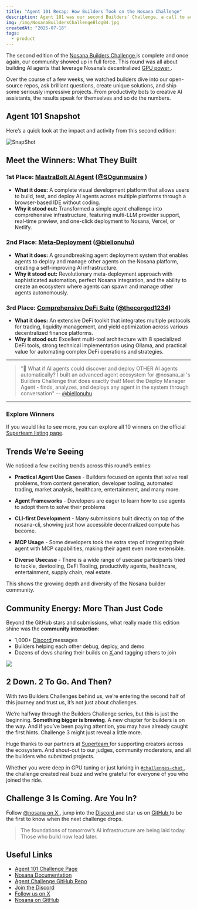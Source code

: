```yaml
---
title: "Agent 101 Recap: How Builders Took on the Nosana Challenge"
description: Agent 101 was our second Builders’ Challenge, a call to action for devs to build smart, scalable AI agents that run on Nosana’s decentralized GPU network. And the community more than delivered.
img: /img/NosanaBuildersChallengeBlog04.jpg
createdAt: "2025-07-18"
tags:
  - product
---
```


The second edition of the [ Nosana Builders Challenge ](https://earn.superteam.fun/listing/agent-challenge) is complete and once again, our community showed up in full force. This round was all about building AI agents that leverage Nosana’s decentralized [ GPU power ](https://dashboard.nosana.com/).

Over the course of a few weeks, we watched builders dive into our open-source repos, ask brilliant questions, create unique solutions, and ship some seriously impressive projects. From productivity bots to creative AI assistants, the results speak for themselves and so do the numbers.

## Agent 101 Snapshot

Here’s a quick look at the impact and activity from this second edition:

![SnapShot](/img/NosanaBuildersChallengeSnapShotBlog02.jpg)

## Meet the Winners: What They Built

### 1st Place: [MastraBolt AI Agent](https://github.com/Theideabased/agent-challenge) ([@SOgunmusire](https://x.com/SOgunmusire/status/1944726549044813836) )

- **What it does:** A complete visual development platform that allows users to build, test, and deploy AI agents across multiple platforms through a browser-based IDE without coding.
- **Why it stood out:** Transformed a simple agent challenge into comprehensive infrastructure, featuring multi-LLM provider support, real-time preview, and one-click deployment to Nosana, Vercel, or Netlify.

### 2nd Place: [Meta-Deployment](https://github.com/Blessedbiello/agent-challenge) ([@biellonuhu](https://x.com/biellonuhu/status/1944705225492701485))

- **What it does:** A groundbreaking agent deployment system that enables agents to deploy and manage other agents on the Nosana platform, creating a self-improving AI infrastructure.
- **Why it stood out:** Revolutionary meta-deployment approach with sophisticated automation, perfect Nosana integration, and the ability to create an ecosystem where agents can spawn and manage other agents autonomously.

### 3rd Place: [Comprehensive DeFi Suite](https://github.com/EmadQureshiKhi/NosanaProject-) ([@thecorgod1234](https://x.com/thecorgod1234/status/1944694271396745432))

- **What it does:** An extensive DeFi toolkit that integrates multiple protocols for trading, liquidity management, and yield optimization across various decentralized finance platforms.
- **Why it stood out:** Excellent multi-tool architecture with 8 specialized DeFi tools, strong technical implementation using Ollama, and practical value for automating complex DeFi operations and strategies.

---

> "🤖 What if AI agents could discover and deploy OTHER AI agents automatically?
> I built an advanced agent ecosystem for @nosana_ai 's Builders Challenge that does exactly that!
> Meet the Deploy Manager Agent - finds, analyzes, and deploys any agent in the system through conversation" -- [@biellonuhu](https://x.com/biellonuhu/status/1944705225492701485)

---

### Explore Winners

If you would like to see more, you can explore all 10 winners on the official [Superteam listing page](https://earn.superteam.fun/listing/agent-challenge).

## Trends We’re Seeing

We noticed a few exciting trends across this round’s entries:

- **Practical Agent Use Cases** - Builders focused on agents that solve real problems, from content generation, developer tooling, automated trading, market analysis, healthcare, entertainment, and many more.

- **Agent Frameworks** - Developers are eager to learn how to use agents to adopt them to solve their problems

- **CLI-first Development** - Many submissions built directly on top of the nosana-cli, showing just how accessible decentralized compute has become.

- **MCP Usage** - Some developers took the extra step of integrating their agent with MCP capabilities, making their agent even more extensible.

- **Diverse Usecase** - There is a wide range of usecase participants tried to tackle, devtooling, DeFi Tooling, productivity agents, healthcare, entertainment, supply chain, real estate.

This shows the growing depth and diversity of the Nosana builder community.

## Community Energy: More Than Just Code

Beyond the GitHub stars and submissions, what really made this edition shine was the **community interaction**:

- 1,000+ [ Discord ](https://nosana.com/discord) messages
- Builders helping each other debug, deploy, and demo
- Dozens of devs sharing their builds on [ X ](https://nosana.com/x) and tagging others to join

![](/img/discord_agent_recap.png)

## 2 Down. 2 To Go. And Then?

With two Builders Challenges behind us, we’re entering the second half of this journey and trust us, it’s not just about challenges.

We’re halfway through the Builders Challenge series, but this is just the beginning. **Something bigger is brewing**. A new chapter for builders is on the way. And if you’ve been paying attention, you may have already caught the first hints. Challenge 3 might just reveal a little more.

Huge thanks to our partners at [ Superteam ](https://superteam.fun) for supporting creators across the ecosystem. And shout-out to our judges, community moderators, and all the builders who submitted projects.

Whether you were deep in GPU tuning or just lurking in [ `#challenges-chat` ](https://nosana.com/discord), the challenge created real buzz and we’re grateful for everyone of you who joined the ride.

## Challenge 3 Is Coming. Are You In?

Follow [ @nosana on X ](https://nosana.com/x), jump into the [ Discord ](https://nosana.com/discord) and star us on [ GitHub ](https://nosana.com/github) to be the first to know when the next challenge drops.

> The foundations of tomorrow’s AI infrastructure are being laid today. Those who build now lead later.

## Useful Links

- [ Agent 101 Challenge Page ](https://earn.superteam.fun/listing/agent-challenge)
- [Nosana Documentation](https://docs.nosana.com)
- [Agent Challenge GitHub Repo](https://github.com/nosana-ci/agent-challenge/)
- [Join the Discord](https://nosana.com/discord)
- [Follow us on X](https://nosana.com/x)
- [Nosana on GitHub](https://nosana.com/github)
